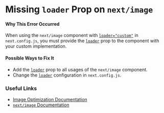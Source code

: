 Missing `loader` Prop on `next/image`
=====================================

#### Why This Error Occurred

When using the `next/image` component with [`loader="custom"`](https://nextjs.org/docs/basic-features/image-optimization#loader) in `next.config.js`, you must provide the [`loader`](https://nextjs.org/docs/api-reference/next/image#loader) prop to the component with your custom implementation.

#### Possible Ways to Fix It

-   Add the [`loader`](https://nextjs.org/docs/api-reference/next/image#loader) prop to all usages of the `next/image` component.
-   Change the [`loader`](https://nextjs.org/docs/basic-features/image-optimization#loader) configuration in `next.config.js`.

### Useful Links

-   [Image Optimization Documentation](https://nextjs.org/docs/basic-features/image-optimization)
-   [`next/image` Documentation](https://nextjs.org/docs/api-reference/next/image)
